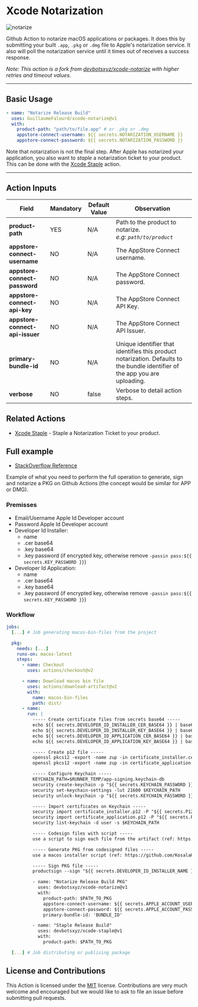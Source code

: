 # Xcode Notarization

![notarize](https://user-images.githubusercontent.com/22433243/153662864-191f43f7-359f-41c9-b80d-88c617c5d2d6.png)

Github Action to notarize macOS applications or packages. It does this by submitting your built `.app`, `.pkg` or `.dmg` file to Apple's notarization service. It also will poll the notarization service until it times out of receives a success response.

_Note: This action is a fork from [devbotsxyz/xcode-notarize](https://github.com/devbotsxyz/xcode-notarize) with higher retries and timeout values._

* * *

## Basic Usage

```yaml
- name: "Notarize Release Build"
  uses: GuillaumeFalourd/xcode-notarize@v1
  with:
    product-path: "path/to/file.app" # or .pkg or .dmg
    appstore-connect-username: ${{ secrets.NOTARIZATION_USERNAME }}
    appstore-connect-password: ${{ secrets.NOTARIZATION_PASSWORD }}
```

Note that notarization is not the final step. After Apple has notarized your application, you also want to _staple_ a notarization ticket to your product. This can be done with the [Xcode Staple](https://github.com/marketplace/actions/xcode-staple) action.

* * *

## Action Inputs

Field | Mandatory | Default Value | Observation
------------ | ------------  | ------------- | -------------
**product-path** | YES | N/A | Path to the product to notarize. <br/> _e.g: `path/to/product`_
**appstore-connect-username** | NO | N/A | The AppStore Connect username.
**appstore-connect-password** | NO | N/A | The AppStore Connect password.
**appstore-connect-api-key** | NO | N/A | The AppStore Connect API Key.
**appstore-connect-api-issuer** | NO | N/A | The AppStore Connect API Issuer.
**primary-bundle-id** | NO | N/A | Unique identifier that identifies this product notarization. Defaults to the bundle identifier of the app you are uploading.
**verbose** | NO | false | Verbose to detail action steps. 

## Related Actions

 * [Xcode Staple](https://github.com/marketplace/actions/xcode-staple) - Staple a Notarization Ticket to your product.

## Full example

- [StackOverflow Reference](https://stackoverflow.com/questions/70991268/how-to-sign-and-notarize-a-pkg-within-a-github-actions-macos-runner)

Example of what you need to perform the full operation to generate, sign and notarize a PKG on Github Actions (the concept would be similar for APP or DMG).

### Premisses

- Email/Username Apple Id Developer account
- Password Apple Id Developer account
- Developer Id Installer: 
  - name
  - .cer base64 
  - .key base64 
  - .key password (if encrypted key, otherwise remove `-passin pass:${{ secrets.KEY_PASSWORD }}`)
- Developer Id Application:
  - name
  - .cer base64 
  - .key base64
  - .key password (if encrypted key, otherwise remove `-passin pass:${{ secrets.KEY_PASSWORD }}`)

### Workflow

```yaml
jobs:
  [...] # Job generating macos-bin-files from the project

  pkg:
    needs: [...]
    runs-on: macos-latest
    steps:
      - name: Checkout
        uses: actions/checkout@v2

      - name: Download macos bin file
        uses: actions/download-artifact@v2
        with:
          name: macos-bin-files
          path: dist/
      - name:
        run: | 
          ----- Create certificate files from secrets base64 -----
          echo ${{ secrets.DEVELOPER_ID_INSTALLER_CER_BASE64 }} | base64 --decode > certificate_installer.cer
          echo ${{ secrets.DEVELOPER_ID_INSTALLER_KEY_BASE64 }} | base64 --decode > certificate_installer.key
          echo ${{ secrets.DEVELOPER_ID_APPLICATION_CER_BASE64 }} | base64 --decode > certificate_application.cer
          echo ${{ secrets.DEVELOPER_ID_APPLICATION_KEY_BASE64 }} | base64 --decode > certificate_application.key

          ----- Create p12 file -----
          openssl pkcs12 -export -name zup -in certificate_installer.cer -inkey certificate_installer.key -passin pass:${{ secrets.KEY_PASSWORD }} -out certificate_installer.p12 -passout pass:${{ secrets.P12_PASSWORD }}
          openssl pkcs12 -export -name zup -in certificate_application.cer -inkey certificate_application.key -passin pass:${{ secrets.KEY_PASSWORD }} -out certificate_application.p12 -passout pass:${{ secrets.P12_PASSWORD }}

          ----- Configure Keychain -----
          KEYCHAIN_PATH=$RUNNER_TEMP/app-signing.keychain-db
          security create-keychain -p "${{ secrets.KEYCHAIN_PASSWORD }}" $KEYCHAIN_PATH
          security set-keychain-settings -lut 21600 $KEYCHAIN_PATH
          security unlock-keychain -p "${{ secrets.KEYCHAIN_PASSWORD }}" $KEYCHAIN_PATH

          ----- Import certificates on Keychain -----
          security import certificate_installer.p12 -P "${{ secrets.P12_PASSWORD }}" -A -t cert -f pkcs12 -k $KEYCHAIN_PATH
          security import certificate_application.p12 -P "${{ secrets.P12_PASSWORD }}" -A -t cert -f pkcs12 -k $KEYCHAIN_PATH
          security list-keychain -d user -s $KEYCHAIN_PATH

          ----- Codesign files with script -----
          use a script to sign each file from the artifact (ref: https://gist.github.com/GuillaumeFalourd/4efc73f1a6014b791c0ef223a023520a)

          ----- Generate PKG from codesigned files -----
          use a macos installer script (ref: https://github.com/KosalaHerath/macos-installer-builder/tree/master/macOS-x64)

          ----- Sign PKG file -----
          productsign --sign "${{ secrets.DEVELOPER_ID_INSTALLER_NAME }}" $INPUT_FILE_PATH $OUTPUT_FILE_PATH

          - name: "Notarize Release Build PKG"
            uses: devbotsxyz/xcode-notarize@v1 
            with:
              product-path: $PATH_TO_PKG
              appstore-connect-username: ${{ secrets.APPLE_ACCOUNT_USERNAME }}
              appstore-connect-password: ${{ secrets.APPLE_ACCOUNT_PASSWORD }}
              primary-bundle-id: 'BUNDLE_ID'

          - name: "Staple Release Build"
            uses: devbotsxyz/xcode-staple@v1
            with:
              product-path: $PATH_TO_PKG

  [...] # Job distributing or publising package

```

## License and Contributions

This Action is licensed under the [MIT](LICENSE) license. Contributions are very much welcome and encouraged but we would like to ask to file an issue before submitting pull requests. 
